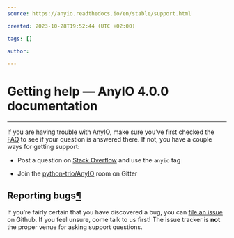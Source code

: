```yaml
---
source: https://anyio.readthedocs.io/en/stable/support.html

created: 2023-10-28T19:52:44 (UTC +02:00)

tags: []

author: 

---
```

# Getting help — AnyIO 4.0.0 documentation
---
If you are having trouble with AnyIO, make sure you’ve first checked the [FAQ](https://anyio.readthedocs.io/en/stable/faq.html) to see if your question is answered there. If not, you have a couple ways for getting support:

-   Post a question on [Stack Overflow](https://stackoverflow.com/) and use the `anyio` tag
    
-   Join the [python-trio/AnyIO](https://gitter.im/python-trio/AnyIO) room on Gitter
    

## Reporting bugs[¶](https://anyio.readthedocs.io/en/stable/support.html#reporting-bugs "Link to this heading")

If you’re fairly certain that you have discovered a bug, you can [file an issue](https://github.com/agronholm/anyio/issues) on Github. If you feel unsure, come talk to us first! The issue tracker is **not** the proper venue for asking support questions.

